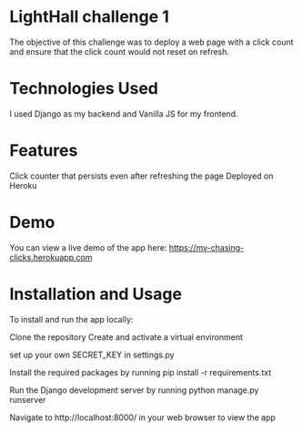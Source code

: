 # LightHall challenge 1
The objective of this challenge was to deploy a web page with a click count and ensure that the click count would not reset on refresh.

# Technologies Used
I used Django as my backend and Vanilla JS for my frontend.

# Features
Click counter that persists even after refreshing the page
Deployed on Heroku

# Demo
You can view a live demo of the app here: https://mv-chasing-clicks.herokuapp.com

# Installation and Usage
To install and run the app locally:

Clone the repository
Create and activate a virtual environment

set up your own SECRET_KEY in settings.py

Install the required packages by running pip install -r requirements.txt

Run the Django development server by running python manage.py runserver

Navigate to http://localhost:8000/ in your web browser to view the app
